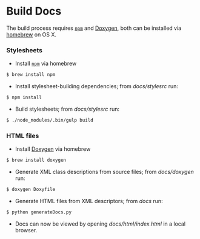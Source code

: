 # Build Docs
The build process requires [`npm`](https://www.npmjs.com/) and [Doxygen](www.doxygen.org/), both can be installed via [homebrew](http://brew.sh/) on OS X.

### Stylesheets
* Install [`npm`](https://www.npmjs.com/) via homebrew
```sh
$ brew install npm
```
* Install stylesheet-building dependencies; from _docs/stylesrc_ run:
```sh
$ npm install
```
* Build stylesheets; from _docs/stylesrc_ run:
```sh
$ ./node_modules/.bin/gulp build
```

### HTML files
* Install [Doxygen](www.doxygen.org/) via homebrew
```sh
$ brew install doxygen
```
* Generate XML class descriptions from source files; from _docs/doxygen_ run:
```sh
$ doxygen Doxyfile
```
* Generate HTML files from XML descriptors; from _docs_ run:
```sh
$ python generateDocs.py
```
* Docs can now be viewed by opening _docs/html/index.html_ in a local browser.
